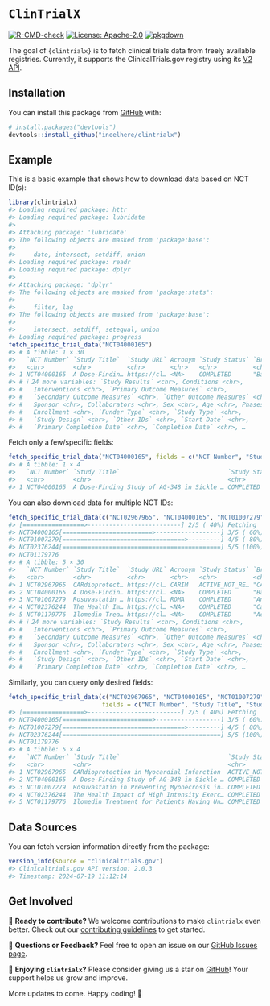 
<!-- README.md is generated from README.Rmd. Please edit that file -->

# `ClinTrialX`

<!-- badges: start -->

[![R-CMD-check](https://github.com/ineelhere/clintrialx/actions/workflows/R-CMD-check.yaml/badge.svg)](https://github.com/ineelhere/clintrialx/actions/workflows/R-CMD-check.yaml)
[![License:
Apache-2.0](https://img.shields.io/badge/license-Apache--2.0-blue.svg)](https://opensource.org/licenses/Apache-2.0)
[![pkgdown](https://img.shields.io/badge/pkgdown-docs-blue.svg)](https://ineelhere.github.io/clintrialx/)

<!-- badges: end -->

The goal of `{clintrialx}` is to fetch clinical trials data from freely
available registries. Currently, it supports the ClinicalTrials.gov
registry using its [V2 API](https://clinicaltrials.gov/data-api/api).

## Installation

You can install this package from
[GitHub](https://github.com/ineelhere/clintrialx) with:

``` r
# install.packages("devtools")
devtools::install_github("ineelhere/clintrialx")
```

## Example

This is a basic example that shows how to download data based on NCT
ID(s):

``` r
library(clintrialx)
#> Loading required package: httr
#> Loading required package: lubridate
#> 
#> Attaching package: 'lubridate'
#> The following objects are masked from 'package:base':
#> 
#>     date, intersect, setdiff, union
#> Loading required package: readr
#> Loading required package: dplyr
#> 
#> Attaching package: 'dplyr'
#> The following objects are masked from 'package:stats':
#> 
#>     filter, lag
#> The following objects are masked from 'package:base':
#> 
#>     intersect, setdiff, setequal, union
#> Loading required package: progress
fetch_specific_trial_data("NCT04000165")
#> # A tibble: 1 × 30
#>   `NCT Number` `Study Title`  `Study URL` Acronym `Study Status` `Brief Summary`
#>   <chr>        <chr>          <chr>       <chr>   <chr>          <chr>          
#> 1 NCT04000165  A Dose-Findin… https://cl… <NA>    COMPLETED      "Background:\n…
#> # ℹ 24 more variables: `Study Results` <chr>, Conditions <chr>,
#> #   Interventions <chr>, `Primary Outcome Measures` <chr>,
#> #   `Secondary Outcome Measures` <chr>, `Other Outcome Measures` <chr>,
#> #   Sponsor <chr>, Collaborators <chr>, Sex <chr>, Age <chr>, Phases <chr>,
#> #   Enrollment <chr>, `Funder Type` <chr>, `Study Type` <chr>,
#> #   `Study Design` <chr>, `Other IDs` <chr>, `Start Date` <chr>,
#> #   `Primary Completion Date` <chr>, `Completion Date` <chr>, …
```

Fetch only a few/specific fields:

``` r
fetch_specific_trial_data("NCT04000165", fields = c("NCT Number", "Study Title", "Study Status", "Sponsor"))
#> # A tibble: 1 × 4
#>   `NCT Number` `Study Title`                              `Study Status` Sponsor
#>   <chr>        <chr>                                      <chr>          <chr>  
#> 1 NCT04000165  A Dose-Finding Study of AG-348 in Sickle … COMPLETED      Nation…
```

You can also download data for multiple NCT IDs:

``` r
fetch_specific_trial_data(c("NCT02967965", "NCT04000165", "NCT01007279", "NCT02376244", "NCT01179776"))
#> [=================>--------------------------] 2/5 ( 40%) Fetching
#> NCT04000165[=========================>------------------] 3/5 ( 60%) Fetching
#> NCT01007279[==================================>---------] 4/5 ( 80%) Fetching
#> NCT02376244[============================================] 5/5 (100%) Fetching
#> NCT01179776
#> # A tibble: 5 × 30
#>   `NCT Number` `Study Title`  `Study URL` Acronym `Study Status` `Brief Summary`
#>   <chr>        <chr>          <chr>       <chr>   <chr>          <chr>          
#> 1 NCT02967965  CARdioprotect… https://cl… CARIM   ACTIVE_NOT_RE… "CARIM is a pr…
#> 2 NCT04000165  A Dose-Findin… https://cl… <NA>    COMPLETED      "Background:\n…
#> 3 NCT01007279  Rosuvastatin … https://cl… ROMA    COMPLETED      "An increase i…
#> 4 NCT02376244  The Health Im… https://cl… <NA>    COMPLETED      "Cardiac rehab…
#> 5 NCT01179776  Ilomedin Trea… https://cl… <NA>    COMPLETED      "Acute myocard…
#> # ℹ 24 more variables: `Study Results` <chr>, Conditions <chr>,
#> #   Interventions <chr>, `Primary Outcome Measures` <chr>,
#> #   `Secondary Outcome Measures` <chr>, `Other Outcome Measures` <chr>,
#> #   Sponsor <chr>, Collaborators <chr>, Sex <chr>, Age <chr>, Phases <chr>,
#> #   Enrollment <chr>, `Funder Type` <chr>, `Study Type` <chr>,
#> #   `Study Design` <chr>, `Other IDs` <chr>, `Start Date` <chr>,
#> #   `Primary Completion Date` <chr>, `Completion Date` <chr>, …
```

Similarly, you can query only desired fields:

``` r
fetch_specific_trial_data(c("NCT02967965", "NCT04000165", "NCT01007279", "NCT02376244", "NCT01179776"),
                          fields = c("NCT Number", "Study Title", "Study Status", "Sponsor"))
#> [=================>--------------------------] 2/5 ( 40%) Fetching
#> NCT04000165[=========================>------------------] 3/5 ( 60%) Fetching
#> NCT01007279[==================================>---------] 4/5 ( 80%) Fetching
#> NCT02376244[============================================] 5/5 (100%) Fetching
#> NCT01179776
#> # A tibble: 5 × 4
#>   `NCT Number` `Study Title`                              `Study Status` Sponsor
#>   <chr>        <chr>                                      <chr>          <chr>  
#> 1 NCT02967965  CARdioprotection in Myocardial Infarction  ACTIVE_NOT_RE… EZUS-L…
#> 2 NCT04000165  A Dose-Finding Study of AG-348 in Sickle … COMPLETED      Nation…
#> 3 NCT01007279  Rosuvastatin in Preventing Myonecrosis in… COMPLETED      Univer…
#> 4 NCT02376244  The Health Impact of High Intensity Exerc… COMPLETED      Liverp…
#> 5 NCT01179776  Ilomedin Treatment for Patients Having Un… COMPLETED      Thromb…
```

## Data Sources

You can fetch version information directly from the package:

``` r
version_info(source = "clinicaltrials.gov")
#> Clinicaltrials.gov API version: 2.0.3
#> Timestamp: 2024-07-19 11:12:14
```

## Get Involved

🚀 **Ready to contribute?** We welcome contributions to make
`clintrialx` even better. Check out our [contributing
guidelines](https://github.com/ineelhere/clintrialx/blob/main/CONTRIBUTING.md)
to get started.

💬 **Questions or Feedback?** Feel free to open an issue on our [GitHub
Issues page](https://github.com/ineelhere/clintrialx/issues).

🌟 **Enjoying `clintrialx`?** Please consider giving us a star on
[GitHub](https://github.com/ineelhere/clintrialx)! Your support helps us
grow and improve.

More updates to come. Happy coding! 🎉
